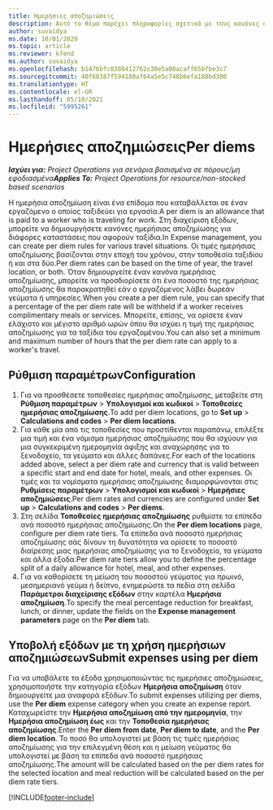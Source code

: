 ```yaml
---
title: Ημερήσιες αποζημιώσεις
description: Αυτό το θέμα παρέχει πληροφορίες σχετικά με τους κανόνες ημερήσιας αποζημίωσης που χρησιμοποιούνται στη διαχείριση δαπανών.
author: suvaidya
ms.date: 10/01/2020
ms.topic: article
ms.reviewer: kfend
ms.author: suvaidya
ms.openlocfilehash: b1476bfc0386412762c30e5a00acaff65bfbe3c7
ms.sourcegitcommit: 40f68387f594180af64a5e5c748b6efa188bd300
ms.translationtype: HT
ms.contentlocale: el-GR
ms.lasthandoff: 05/10/2021
ms.locfileid: "5995261"
---
```

# <a name="per-diems"></a><span data-ttu-id="28c0a-103">Ημερήσιες αποζημιώσεις</span><span class="sxs-lookup"><span data-stu-id="28c0a-103">Per diems</span></span>

<span data-ttu-id="28c0a-104">_**Ισχύει για:** Project Operations για σενάρια βασισμένα σε πόρους/μη εφοδιασμένα_</span><span class="sxs-lookup"><span data-stu-id="28c0a-104">_**Applies To:** Project Operations for resource/non-stocked based scenarios_</span></span>


<span data-ttu-id="28c0a-105">Η ημερήσια αποζημίωση είναι ένα επίδομα που καταβάλλεται σε έναν εργαζόμενο ο οποίος ταξιδεύει για εργασία.</span><span class="sxs-lookup"><span data-stu-id="28c0a-105">A per diem is an allowance that is paid to a worker who is traveling for work.</span></span> <span data-ttu-id="28c0a-106">Στη διαχείριση εξόδων, μπορείτε να δημιουργήσετε κανόνες ημερήσιας αποζημίωσης για διάφορες καταστάσεις που αφορούν ταξίδια.</span><span class="sxs-lookup"><span data-stu-id="28c0a-106">In Expense management, you can create per diem rules for  various travel situations.</span></span> <span data-ttu-id="28c0a-107">Οι τιμές ημερήσιας αποζημίωσης βασίζονται στην εποχή του χρόνου, στην τοποθεσία ταξιδίου ή και στα δύο.</span><span class="sxs-lookup"><span data-stu-id="28c0a-107">Per diem rates can be based on the time of year, the travel location, or both.</span></span> <span data-ttu-id="28c0a-108">Όταν δημιουργείτε έναν κανόνα ημερήσιας αποζημίωσης, μπορείτε να προσδιορίσετε ότι ένα ποσοστό της ημερήσιας αποζημίωσης θα παρακρατηθεί εάν ο εργαζόμενος λάβει δωρεάν γεύματα ή υπηρεσίες.</span><span class="sxs-lookup"><span data-stu-id="28c0a-108">When you create a per diem  rule, you can specify that a percentage of the per diem rate will be withheld if a worker receives complimentary meals or services.</span></span> <span data-ttu-id="28c0a-109">Μπορείτε, επίσης, να ορίσετε έναν ελάχιστο και μέγιστο αριθμό ωρών όπου θα ισχύει η τιμή της ημερήσιας αποζημίωσης για τα ταξίδια του εργαζομένου.</span><span class="sxs-lookup"><span data-stu-id="28c0a-109">You can also set a minimum and maximum number of hours that the per diem rate can apply to a worker's travel.</span></span>

## <a name="configuration"></a><span data-ttu-id="28c0a-110">Ρύθμιση παραμέτρων</span><span class="sxs-lookup"><span data-stu-id="28c0a-110">Configuration</span></span> 

1. <span data-ttu-id="28c0a-111">Για να προσθέσετε τοποθεσίες ημερήσιας αποζημίωσης, μεταβείτε στη **Ρύθμιση παραμέτρων** > **Υπολογισμοί και κωδικοί** > **Τοποθεσίες ημερήσιας αποζημίωσης**.</span><span class="sxs-lookup"><span data-stu-id="28c0a-111">To add per diem locations, go to **Set up** > **Calculations and codes** > **Per diem locations**.</span></span>
2. <span data-ttu-id="28c0a-112">Για κάθε μία από τις τοποθεσίες που προστίθενται παραπάνω, επιλέξτε μια τιμή και ένα νόμισμα ημερήσιας αποζημίωσης που θα ισχύουν για μια συγκεκριμένη ημερομηνία άφιξης και αναχώρησης για το ξενοδοχείο, τα γεύματα και άλλες δαπάνες.</span><span class="sxs-lookup"><span data-stu-id="28c0a-112">For each of the locations added above, select a per diem rate and currency that is valid between a specific start and end date for hotel, meals, and other expenses.</span></span> <span data-ttu-id="28c0a-113">Οι τιμές και τα νομίσματα ημερήσιας αποζημίωσης διαμορφώνονται στις **Ρυθμίσεις παραμέτρων** > **Υπολογισμοί και κωδικοί** > **Ημερήσιες αποζημιώσεις**.</span><span class="sxs-lookup"><span data-stu-id="28c0a-113">Per diem rates and currencies are configured under **Set up** > **Calculations and codes** > **Per diems**.</span></span>
3. <span data-ttu-id="28c0a-114">Στη σελίδα **Τοποθεσίες ημερήσιας αποζημίωσης** ρυθμίστε τα επίπεδα ανά ποσοστό ημερήσιας αποζημίωσης.</span><span class="sxs-lookup"><span data-stu-id="28c0a-114">On the **Per diem locations** page, configure per diem rate tiers.</span></span> <span data-ttu-id="28c0a-115">Τα επίπεδα ανά ποσοστό ημερήσιας αποζημίωσης σάς δίνουν τη δυνατότητα να ορίσετε το ποσοστό διαίρεσης μιας ημερήσιας αποζημίωσης για το ξενοδοχείο, τα γεύματα και άλλα έξοδα.</span><span class="sxs-lookup"><span data-stu-id="28c0a-115">Per diem rate tiers allow you to define the percentage split of a daily allowance for hotel, meal, and other expenses.</span></span> 
4. <span data-ttu-id="28c0a-116">Για να καθορίσετε τη μείωση του ποσοστού γεύματος για πρωινό, μεσημεριανό γεύμα ή δείπνο, ενημερώστε τα πεδία στη σελίδα **Παράμετροι διαχείρισης εξόδων** στην καρτέλα **Ημερήσια αποζημίωση**.</span><span class="sxs-lookup"><span data-stu-id="28c0a-116">To specify the meal percentage reduction for breakfast, lunch, or dinner, update the fields on the **Expense management parameters** page on the **Per diem** tab.</span></span> 
    
## <a name="submit-expenses-using-per-diem"></a><span data-ttu-id="28c0a-117">Υποβολή εξόδων με τη χρήση ημερήσιων αποζημιώσεων</span><span class="sxs-lookup"><span data-stu-id="28c0a-117">Submit expenses using per diem</span></span>
<span data-ttu-id="28c0a-118">Για να υποβάλετε τα έξοδα χρησιμοποιώντας τις ημερήσιες αποζημιώσεις, χρησιμοποιήστε την κατηγορία εξόδων **Ημερήσια αποζημίωση** όταν δημιουργείτε μια αναφορά εξόδων.</span><span class="sxs-lookup"><span data-stu-id="28c0a-118">To submit expenses utilizing per diems, use the **Per diem** expense category when you create an expense report.</span></span> <span data-ttu-id="28c0a-119">Καταχωρείστε την **Ημερήσια αποζημίωση από την ημερομηνία**, την **Ημερήσια αποζημίωση έως** και την **Τοποθεσία ημερήσιας αποζημίωσης**.</span><span class="sxs-lookup"><span data-stu-id="28c0a-119">Enter the **Per diem from date**, **Per diem to date**,  and the **Per diem location**.</span></span> <span data-ttu-id="28c0a-120">Το ποσό θα υπολογιστεί με βάση τις τιμές ημερήσιας αποζημίωσης για την επιλεγμένη θέση και η μείωση γεύματος θα υπολογιστεί με βάση τα επίπεδα ανά ποσοστό ημερήσιας αποζημίωσης.</span><span class="sxs-lookup"><span data-stu-id="28c0a-120">The amount will be calculated based on the per diem rates for the selected location and meal reduction will be calculated based on the per diem rate tiers.</span></span>


[!INCLUDE[footer-include](../includes/footer-banner.md)]